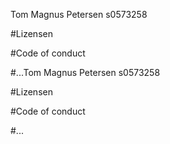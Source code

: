 Tom Magnus Petersen
s0573258

#Lizensen

#Code of conduct

#...Tom Magnus Petersen
s0573258

#Lizensen

#Code of conduct

#...
